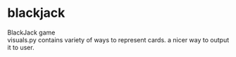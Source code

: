 # blackjack

BlackJack game  
visuals.py contains variety of ways to represent cards. a nicer way to output it to user. 
